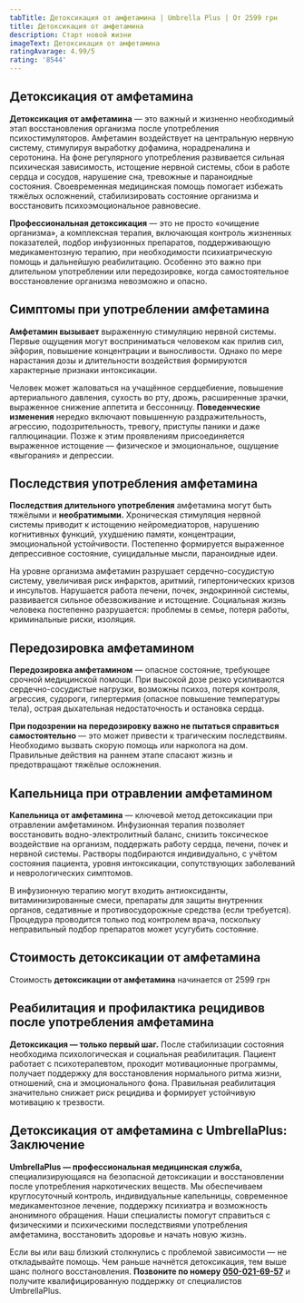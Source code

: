 ```yaml
---
tabTitle: Детоксикация от амфетамина | Umbrella Plus | От 2599 грн
title: Детоксикация от амфетамина
description: Старт новой жизни
imageText: Детоксикация от амфетамина
ratingAvarage: 4.99/5
rating: '8544'
---
```


## Детоксикация от амфетамина

**Детоксикация от амфетамина** — это важный и жизненно необходимый этап восстановления организма после употребления психостимуляторов. Амфетамин воздействует на центральную нервную систему, стимулируя выработку дофамина, норадреналина и серотонина. На фоне регулярного употребления развивается сильная психическая зависимость, истощение нервной системы, сбои в работе сердца и сосудов, нарушение сна, тревожные и параноидные состояния. Своевременная медицинская помощь помогает избежать тяжёлых осложнений, стабилизировать состояние организма и восстановить психоэмоциональное равновесие.

**Профессиональная детоксикация** — это не просто «очищение организма», а комплексная терапия, включающая контроль жизненных показателей, подбор инфузионных препаратов, поддерживающую медикаментозную терапию, при необходимости психиатрическую помощь и дальнейшую реабилитацию. Особенно это важно при длительном употреблении или передозировке, когда самостоятельное восстановление организма невозможно и опасно.

## Симптомы при употреблении амфетамина

**Амфетамин вызывает** выраженную стимуляцию нервной системы. Первые ощущения могут восприниматься человеком как прилив сил, эйфория, повышение концентрации и выносливости. Однако по мере нарастания дозы и длительности воздействия формируются характерные признаки интоксикации.

Человек может жаловаться на учащённое сердцебиение, повышение артериального давления, сухость во рту, дрожь, расширенные зрачки, выраженное снижение аппетита и бессонницу. **Поведенческие изменения** нередко включают повышенную раздражительность, агрессию, подозрительность, тревогу, приступы паники и даже галлюцинации. Позже к этим проявлениям присоединяется выраженное истощение — физическое и эмоциональное, ощущение «выгорания» и депрессии.

## Последствия употребления амфетамина

**Последствия длительного употребления** амфетамина могут быть тяжёлыми и **необратимыми.** Хроническая стимуляция нервной системы приводит к истощению нейромедиаторов, нарушению когнитивных функций, ухудшению памяти, концентрации, эмоциональной устойчивости. Постепенно формируется выраженное депрессивное состояние, суицидальные мысли, параноидные идеи.

На уровне организма амфетамин разрушает сердечно-сосудистую систему, увеличивая риск инфарктов, аритмий, гипертонических кризов и инсультов. Нарушается работа печени, почек, эндокринной системы, развивается сильное обезвоживание и истощение. Социальная жизнь человека постепенно разрушается: проблемы в семье, потеря работы, криминальные риски, изоляция.

## Передозировка амфетамином

**Передозировка амфетамином** — опасное состояние, требующее срочной медицинской помощи. При высокой дозе резко усиливаются сердечно-сосудистые нагрузки, возможны психоз, потеря контроля, агрессия, судороги, гипертермия (опасное повышение температуры тела), острая дыхательная недостаточность и остановка сердца.

**При подозрении на передозировку важно не пытаться справиться самостоятельно** — это может привести к трагическим последствиям. Необходимо вызвать скорую помощь или нарколога на дом. Правильные действия на раннем этапе спасают жизнь и предотвращают тяжёлые осложнения.

## Капельница при отравлении амфетамином

**Капельница от амфетамина** — ключевой метод детоксикации при отравлении амфетамином. Инфузионная терапия позволяет восстановить водно-электролитный баланс, снизить токсическое воздействие на организм, поддержать работу сердца, печени, почек и нервной системы. Растворы подбираются индивидуально, с учётом состояния пациента, уровня интоксикации, сопутствующих заболеваний и неврологических симптомов.

В инфузионную терапию могут входить антиоксиданты, витаминизированные смеси, препараты для защиты внутренних органов, седативные и противосудорожные средства (если требуется). Процедура проводится только под контролем врача, поскольку неправильный подбор препаратов может усугубить состояние.

## Стоимость детоксикации от амфетамина

Стоимость **детоксикации от амфетамина** начинается от 2599 грн

## Реабилитация и профилактика рецидивов после употребления амфетамина

**Детоксикация — только первый шаг.** После стабилизации состояния необходима психологическая и социальная реабилитация. Пациент работает с психотерапевтом, проходит мотивационные программы, получает поддержку для восстановления нормального ритма жизни, отношений, сна и эмоционального фона. Правильная реабилитация значительно снижает риск рецидива и формирует устойчивую мотивацию к трезвости.

## Детоксикация от амфетамина с UmbrellaPlus: Заключение

**UmbrellaPlus — профессиональная медицинская служба,** специализирующаяся на безопасной детоксикации и восстановлении после употребления наркотических веществ. Мы обеспечиваем круглосуточный контроль, индивидуальные капельницы, современное медикаментозное лечение, поддержку психиатра и возможность анонимного обращения. Наши специалисты помогут справиться с физическими и психическими последствиями употребления амфетамина, восстановить здоровье и начать новую жизнь.

Если вы или ваш близкий столкнулись с проблемой зависимости — не откладывайте помощь. Чем раньше начнётся детоксикация, тем выше шанс полного восстановления. **Позвоните по номеру** **[050-021-69-57](tel:0500216957)** и получите квалифицированную поддержку от специалистов UmbrellaPlus.
